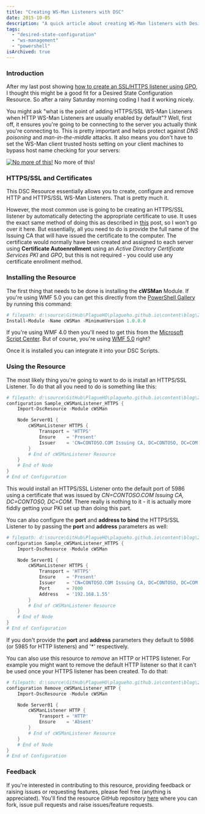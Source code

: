 ```yaml
---
title: "Creating WS-Man Listeners with DSC"
date: 2015-10-05
description: "A quick article about creating WS-Man listeners with Desired State Configuration."
tags:
  - "desired-state-configuration"
  - "ws-management"
  - "powershell"
isArchived: true
---
```


### Introduction

After my last post showing [how to create an SSL/HTTPS listener using GPO](https://dscottraynsford.wordpress.com/2015/09/27/install-an-ssl-ws-management-listener-with-gpo/), I thought this might be a good fit for a Desired State Configuration Resource. So after a rainy Saturday morning coding I had it working nicely.

You might ask "what is the point of adding HTTPS/SSL WS-Man Listeners when HTTP WS-Man Listeners are usually enabled by default"? Well, first off, it ensures you're going to be connecting to the server you actually think you're connecting to. This is pretty important and helps protect against _DNS poisoning_ and _man-in-the-middle_ attacks. It also means you don't have to set the WS-Man client trusted hosts setting on your client machines to bypass host name checking for your servers:

[![No more of this!](/assets/images/screenshots/ss_wsman_nomoretrustedhosts.png)](/assets/images/screenshots/ss_wsman_nomoretrustedhosts.png)
No more of this!

### HTTPS/SSL and Certificates

This DSC Resource essentially allows you to create, configure and remove HTTP and HTTPS/SSL WS-Man Listeners. That is pretty much it.

However, the most common use is going to be creating an HTTPS/SSL listener by automatically detecting the appropriate certificate to use. It uses the exact same method of doing this as described in [this](https://dscottraynsford.wordpress.com/2015/09/27/install-an-ssl-ws-management-listener-with-gpo/) post, so I won't go over it here. But essentially, all you need to do is provide the full name of the Issuing CA that will have issued the certificate to the computer. The certificate would normally have been created and assigned to each server using **Certificate Autoenrollment** using an _Active Directory Certificate Services PKI_ and _GPO_, but this is not required - you could use any certificate enrollment method.

### Installing the Resource

The first thing that needs to be done is installing the **cWSMan** Module. If you're using WMF 5.0 you can get this directly from the [PowerShell Gallery](https://www.powershellgallery.com/) by running this command:

```powershell
# filepath: d:\source\GitHub\PlagueHO\plagueho.github.io\content\blog\2015\10\2015-10-05-creating-ws-man-listeners-with-dsc.md
Install-Module -Name cWSMan -MinimumVersion 1.0.0.0
```

If you're using WMF 4.0 then you'll need to get this from the [Microsoft Script Center](https://gallery.technet.microsoft.com/scriptcenter/cWSMan-DSC-Resource-c29af3fd). But of course, you're using [WMF 5.0](https://dscottraynsford.wordpress.com/2015/06/09/installing-windows-management-framework-5-0-with-a-gpo/) right?

Once it is installed you can integrate it into your DSC Scripts.

### Using the Resource

The most likely thing you're going to want to do is install an HTTPS/SSL Listener. To do that all you need to do is something like this:

```powershell
# filepath: d:\source\GitHub\PlagueHO\plagueho.github.io\content\blog\2015\10\2015-10-05-creating-ws-man-listeners-with-dsc.md
configuration Sample_cWSManListener_HTTPS {
    Import-DscResource -Module cWSMan

    Node Server01 {
        cWSManListener HTTPS {
            Transport = 'HTTPS'
            Ensure    = 'Present'
            Issuer    = 'CN=CONTOSO.COM Issuing CA, DC=CONTOSO, DC=COM'
        }
        # End of cWSManListener Resource
    }
    # End of Node
}
# End of Configuration
```

This would install an HTTPS/SSL Listener onto the default port of 5986 using a certificate that was issued by _CN=CONTOSO.COM Issuing CA, DC=CONTOSO, DC=COM_. There really is nothing to it - it is actually more fiddly getting your PKI set up than doing this part.

You can also configure the **port** and **address to bind** the HTTPS/SSL Listener to by passing the **port** and **address** parameters as well:

```powershell
# filepath: d:\source\GitHub\PlagueHO\plagueho.github.io\content\blog\2015\10\2015-10-05-creating-ws-man-listeners-with-dsc.md
configuration Sample_cWSManListener_HTTPS {
    Import-DscResource -Module cWSMan

    Node Server01 {
        cWSManListener HTTPS {
            Transport = 'HTTPS'
            Ensure    = 'Present'
            Issuer    = 'CN=CONTOSO.COM Issuing CA, DC=CONTOSO, DC=COM'
            Port      = 7000
            Address   = '192.168.1.55'
        }
        # End of cWSManListener Resource
    }
    # End of Node
}
# End of Configuration
```

If you don't provide the **port** and **address** parameters they default to 5986 (or 5985 for HTTP listeners) and '\*' respectively.

You can also use this resource to _remove_ an HTTP or HTTPS listener. For example you might want to remove the default HTTP listener so that it can't be used once your HTTPS listener has been created. To do that:

```powershell
# filepath: d:\source\GitHub\PlagueHO\plagueho.github.io\content\blog\2015\10\2015-10-05-creating-ws-man-listeners-with-dsc.md
configuration Remove_cWSManListener_HTTP {
    Import-DscResource -Module cWSMan

    Node Server01 {
        cWSManListener HTTP {
            Transport = 'HTTP'
            Ensure    = 'Absent'
        }
        # End of cWSManListener Resource
    }
    # End of Node
}
# End of Configuration
```

### Feedback

If you're interested in contributing to this resource, providing feedback or raising issues or requesting features, please feel free (anything is appreciated). You'll find the resource GitHub repository [here](https://github.com/PlagueHO/cWSMan) where you can fork, issue pull requests and raise issues/feature requests.
